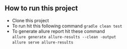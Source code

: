 ## How to run this project
- Clone this project
- To run hit this following command ```gradle clean test```
- To generate allure report hit these command  
```allure generate allure-results --clean -output```  
```allure serve allure-results```
